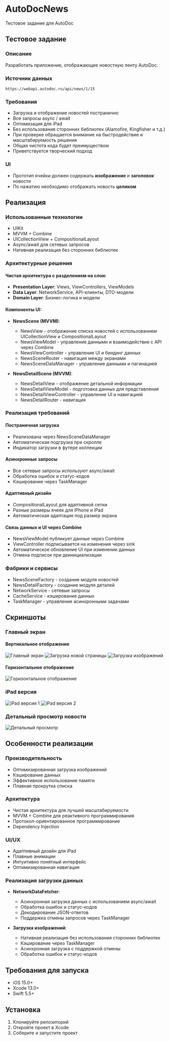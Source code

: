 # AutoDocNews

Тестовое задание для AutoDoc

## Тестовое задание

### Описание
Разработать приложение, отображающее новостную ленту AutoDoc.

### Источник данных
```
https://webapi.autodoc.ru/api/news/1/15
```

### Требования
- Загрузка и отображение новостей постранично
- Все запросы async / await
- Оптимизация для iPad
- Без использования сторонних библиотек (Alamofire, Kingfisher и т.д.)
- При проверке обращается внимание на быстродействие и масштабируемость решения
- Общая чистота кода будет преимуществом
- Приветствуется творческий подход

### UI
- Прототип ячейки должен содержать **изображение** и **заголовок** новости
- По нажатию необходимо отображать новость **целиком**

## Реализация

### Использованные технологии
- UIKit
- MVVM + Combine
- UICollectionView + CompositionalLayout
- Async/await для сетевых запросов
- Нативная реализация без сторонних библиотек

### Архитектурные решения

#### Чистая архитектура с разделением на слои:
- **Presentation Layer**: Views, ViewControllers, ViewModels
- **Data Layer**: NetworkService, API-клиенты, DTO-модели
- **Domain Layer**: Бизнес-логика и модели

#### Компоненты UI:
- **NewsScene (MVVM)**:
  - NewsView - отображение списка новостей с использованием UICollectionView и CompositionalLayout
  - NewsViewModel - управление данными и взаимодействие с API через Combine
  - NewsViewController - управление UI и биндинг данных
  - NewsSceneRouter - навигация между экранами
  - NewsSceneDataManager - управление данными и пагинацией

- **NewsDetailScene (MVVM)**:
  - NewsDetailView - отображение детальной информации
  - NewsDetailViewModel - подготовка данных для представления
  - NewsDetailViewController - управление UI и навигацией
  - NewsDetailRouter - навигация

### Реализация требований

#### Постраничная загрузка
- Реализована через NewsSceneDataManager
- Автоматическая подгрузка при скролле
- Индикатор загрузки в футере коллекции

#### Асинхронные запросы
- Все сетевые запросы используют async/await
- Обработка ошибок и статус-кодов
- Кэширование через TaskManager

#### Адаптивный дизайн
- CompositionalLayout для адаптивной сетки
- Разные размеры ячеек для iPhone и iPad
- Автоматическая адаптация под размер экрана

#### Связь данных и UI через Combine
- NewsViewModel публикует данные через Combine
- ViewController подписывается на изменения через sink
- Автоматическое обновление UI при изменении данных
- Отмена подписок при деинициализации

### Фабрики и сервисы
- NewsSceneFactory - создание модуля новостей
- NewsDetailFactory - создание модуля деталей
- NetworkService - сетевые запросы
- CacheService - кэширование данных
- TaskManager - управление асинхронными задачами

## Скриншоты

### Главный экран
#### Вертикальное отображение
![Главный экран](Screenshots/main_screen_1.png)
![Загрузка новой страницы](Screenshots/main_screen_2.png)
![Загрузка изображений](Screenshots/main_screen_3.png)

#### Горизонтальное отображение
![Горизонтальное отображение](Screenshots/main_screen_H.png)

### iPad версия
![iPad версия 1](Screenshots/ipad_version_1.png)
![iPad версия 2](Screenshots/ipad_version_2.png)

### Детальный просмотр новости
![Детальный просмотр](Screenshots/news_detail.png)

## Особенности реализации

### Производительность
- Оптимизированная загрузка изображений
- Кэширование данных
- Эффективное использование памяти
- Плавная прокрутка списка

### Архитектура
- Чистая архитектура для лучшей масштабируемости
- MVVM + Combine для реактивного программирования
- Протокол-ориентированное программирование
- Dependency Injection

### UI/UX
- Адаптивный дизайн для iPad
- Плавные анимации
- Интуитивно понятный интерфейс
- Оптимизированная навигация

### Реализация загрузки данных
- **NetworkDataFetcher**: 
  - Асинхронная загрузка данных с использованием async/await
  - Обработка ошибок и статус-кодов
  - Декодирование JSON-ответов
  - Поддержка отмены запросов через TaskManager

- **Загрузка изображений**:
  - Нативная реализация без использования сторонних библиотек
  - Кэширование через TaskManager
  - Асинхронная загрузка с поддержкой отмены
  - Обработка ошибок и статус-кодов

## Требования для запуска

- iOS 15.0+
- Xcode 13.0+
- Swift 5.5+

## Установка

1. Клонируйте репозиторий
2. Откройте проект в Xcode
3. Соберите и запустите проект 